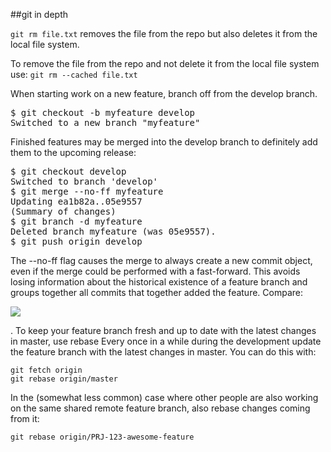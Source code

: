 ##git in depth


`git rm file.txt` removes the file from the repo but also deletes it from the local file system.

To remove the file from the repo and not delete it from the local file system use:
`git rm --cached file.txt`


When starting work on a new feature, branch off from the develop branch.

<div class="codehilite"><pre><span class="gp">$</span> git checkout -b myfeature develop
<span class="go">Switched to a new branch "myfeature"</span>
</pre></div>

Finished features may be merged into the develop branch to definitely add them to the upcoming release:
<div class="codehilite"><pre><span class="gp">$</span> git checkout develop
<span class="go">Switched to branch 'develop'</span>
<span class="gp">$</span> git merge --no-ff myfeature
<span class="go">Updating ea1b82a..05e9557</span>
<span class="go">(Summary of changes)</span>
<span class="gp">$</span> git branch -d myfeature
<span class="go">Deleted branch myfeature (was 05e9557).</span>
<span class="gp">$</span> git push origin develop
</pre></div>

The --no-ff flag causes the merge to always create a new commit object, even if the merge could be performed with a fast-forward. This avoids losing information about the historical existence of a feature branch and groups together all commits that together added the feature. Compare:

![](https://i.stack.imgur.com/FMD5h.png)

. To keep your feature branch fresh and up to date with the latest changes in master, use rebase
Every once in a while during the development update the feature branch with the latest changes in master. You can do this with:
<pre><code class="hljs maxima">git fetch <span class="hljs-built_in">origin</span>
git rebase <span class="hljs-built_in">origin</span>/master</code></pre>

In the (somewhat less common) case where other people are also working on the same shared remote feature branch, also rebase changes coming from it:

<pre><code class="hljs maxima">git rebase <span class="hljs-built_in">origin</span>/PRJ-<span class="hljs-number">123</span>-awesome-<span class="hljs-built_in">feature</span></code></pre>

